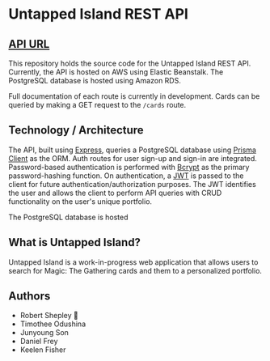 # Untapped Island REST API

<!-- Enter a description for the repository -->

## [API URL](http://untappedisland-env.eba-rjiv3cm2.us-west-2.elasticbeanstalk.com/)

This repository holds the source code for the Untapped Island REST API. Currently, the API is hosted on AWS using Elastic Beanstalk. The PostgreSQL database is hosted using Amazon RDS.

Full documentation of each route is currently in development. Cards can be queried by making a GET request to the `/cards` route.

## Technology / Architecture

The API, built using [Express](https://expressjs.com/), queries a PostgreSQL database using [Prisma Client](https://www.prisma.io/) as the ORM. Auth routes for user sign-up and sign-in are integrated. Password-based authentication is performed with [Bcrypt](https://en.wikipedia.org/wiki/Bcrypt) as the primary password-hashing function. On authentication, a [JWT](https://jwt.io/) is passed to the client for future authentication/authorization purposes. The JWT identifies the user and allows the client to perform API queries with CRUD functionality on the user's unique portfolio.

The PostgreSQL database is hosted

## What is Untapped Island?

Untapped Island is a work-in-progress web application that allows users to search for Magic: The Gathering cards and them to a personalized portfolio. 

## Authors

- Robert Shepley :wave:
- Timothee Odushina
- Junyoung Son
- Daniel Frey
- Keelen Fisher
